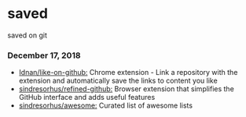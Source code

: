 # saved
saved on git

### December 17, 2018 
- [Idnan/like-on-github:](https://github.com/Idnan/like-on-github)  Chrome extension - Link a repository with the extension and automatically save the links to content you like
- [sindresorhus/refined-github:](https://github.com/sindresorhus/refined-github)  Browser extension that simplifies the GitHub interface and adds useful features
- [sindresorhus/awesome:](https://github.com/sindresorhus/awesome)  Curated list of awesome lists
